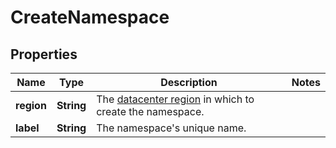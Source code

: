 

# CreateNamespace


## Properties

| Name | Type | Description | Notes |
|------------ | ------------- | ------------- | -------------|
|**region** | **String** | The [datacenter region](https://docs.digitalocean.com/products/platform/availability-matrix/#available-datacenters) in which to create the namespace. |  |
|**label** | **String** | The namespace&#39;s unique name. |  |



